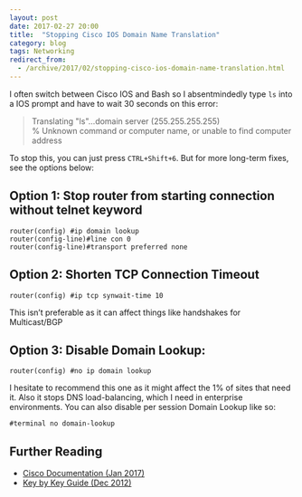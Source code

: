 ```yaml
---
layout: post
date: 2017-02-27 20:00
title:  "Stopping Cisco IOS Domain Name Translation"
category: blog
tags: Networking
redirect_from:
  - /archive/2017/02/stopping-cisco-ios-domain-name-translation.html
---
```

I often switch between Cisco IOS and Bash so I absentmindedly type `ls` into a IOS prompt and have to wait 30 seconds on this error:

> Translating "ls"...domain server (255.255.255.255)  
> % Unknown command or computer name, or unable to find computer address

To stop this, you can just press `CTRL+Shift+6`. But for more long-term fixes, see the options below:

Option 1: Stop router from starting connection without telnet keyword
---------------------------------------------------------------------

    router(config) #ip domain lookup 
    router(config-line)#line con 0
    router(config-line)#transport preferred none

Option 2: Shorten TCP Connection Timeout
----------------------------------------
    router(config) #ip tcp synwait-time 10

This isn’t preferable as it can affect things like handshakes for Multicast/BGP

Option 3: Disable Domain Lookup:
--------------------------------
    router(config) #no ip domain lookup

I hesitate to recommend this one as it might affect the 1% of sites that need it. Also it stops DNS load-balancing, which I need in enterprise environments. You can also disable per session Domain Lookup like so:

    #terminal no domain-lookup

Further Reading
---------------
 - [Cisco Documentation (Jan 2017)](http://www.cisco.com/c/en/us/support/docs/routers/10000-series-routers/46253-ipdomain-lookup.html) 
 - [Key by Key Guide (Dec 2012)](http://smallbusiness.chron.com/disable-dns-lookup-cisco-58863.html)